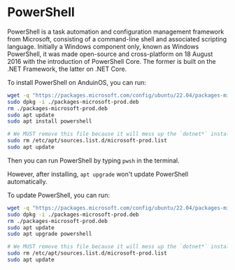 # PowerShell

PowerShell is a task automation and configuration management framework from Microsoft, consisting of a command-line shell and associated scripting language. Initially a Windows component only, known as Windows PowerShell, it was made open-source and cross-platform on 18 August 2016 with the introduction of PowerShell Core. The former is built on the .NET Framework, the latter on .NET Core.

To install PowerShell on AnduinOS, you can run:

```bash
wget -q "https://packages.microsoft.com/config/ubuntu/22.04/packages-microsoft-prod.deb"
sudo dpkg -i ./packages-microsoft-prod.deb
rm ./packages-microsoft-prod.deb
sudo apt update
sudo apt install powershell

# We MUST remove this file because it will mess up the `dotnet*` installation.
sudo rm /etc/apt/sources.list.d/microsoft-prod.list
sudo apt update
```

Then you can run PowerShell by typing `pwsh` in the terminal.

However, after installing, `apt upgrade` won't update PowerShell automatically.

To update PowerShell, you can run:

```bash
wget -q "https://packages.microsoft.com/config/ubuntu/22.04/packages-microsoft-prod.deb"
sudo dpkg -i ./packages-microsoft-prod.deb
rm ./packages-microsoft-prod.deb
sudo apt update
sudo apt upgrade powershell

# We MUST remove this file because it will mess up the `dotnet*` installation.
sudo rm /etc/apt/sources.list.d/microsoft-prod.list
sudo apt update
```
